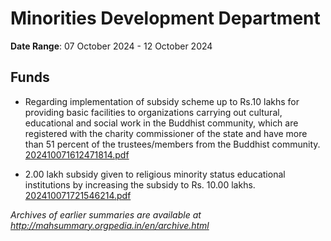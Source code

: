 # Minorities Development Department

**Date Range**: 07 October 2024 - 12 October 2024


## Funds
- Regarding implementation of subsidy scheme up to Rs.10 lakhs for providing basic facilities to organizations carrying out cultural, educational and social work in the Buddhist community, which are registered with the charity commissioner of the state and have more than 51 percent of the trustees/members from the Buddhist community.\
  [202410071612471814.pdf](https://gr.maharashtra.gov.in/Site/Upload/Government%20Resolutions/English/202410071612471814.pdf)

- 2.00 lakh subsidy given to religious minority status educational institutions by increasing the subsidy to Rs. 10.00 lakhs.\
  [202410071721546214.pdf](https://gr.maharashtra.gov.in/Site/Upload/Government%20Resolutions/English/202410071721546214.pdf)


*Archives of earlier summaries are available at http://mahsummary.orgpedia.in/en/archive.html*